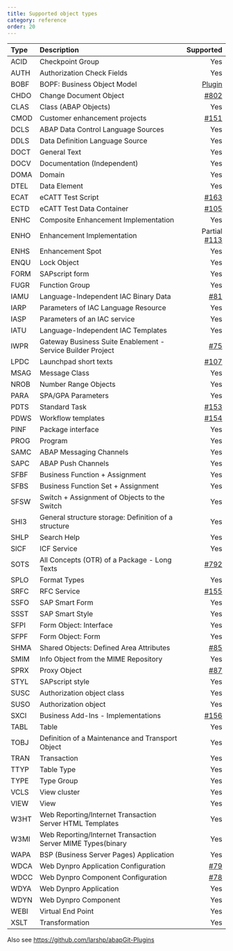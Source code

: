 ```yaml
---
title: Supported object types
category: reference
order: 20
---
```



Type   | Description   | Supported
:------------ | :------------ | ------------:
ACID | Checkpoint Group | Yes
AUTH | Authorization Check Fields | Yes
BOBF | BOPF: Business Object Model | [Plugin](https://github.com/larshp/abapGit-Plugins)
CHDO | Change Document Object | [#802](https://github.com/larshp/abapGit/issues/802)
CLAS | Class (ABAP Objects) | Yes
CMOD | Customer enhancement projects | [#151](https://github.com/larshp/abapGit/issues/151)
DCLS | ABAP Data Control Language Sources | Yes
DDLS | Data Definition Language Source | Yes
DOCT | General Text | Yes
DOCV | Documentation (Independent) | Yes
DOMA | Domain | Yes
DTEL | Data Element | Yes
ECAT | eCATT Test Script | [#163](https://github.com/larshp/abapGit/issues/163)
ECTD | eCATT Test Data Container | [#105](https://github.com/larshp/abapGit/issues/105)
ENHC | Composite Enhancement Implementation | Yes
ENHO | Enhancement Implementation | Partial [#113](https://github.com/larshp/abapGit/issues/113)
ENHS | Enhancement Spot | Yes
ENQU | Lock Object | Yes
FORM | SAPscript form | Yes
FUGR | Function Group | Yes
IAMU | Language-Independent IAC Binary Data | [#81](https://github.com/larshp/abapGit/issues/81)
IARP | Parameters of IAC Language Resource | Yes
IASP | Parameters of an IAC service | Yes
IATU | Language-Independent IAC Templates | Yes
IWPR | Gateway Business Suite Enablement - Service Builder Project | [#75](https://github.com/larshp/abapGit/issues/75)
LPDC | Launchpad short texts | [#107](https://github.com/larshp/abapGit/issues/107)
MSAG | Message Class | Yes
NROB | Number Range Objects | Yes
PARA | SPA/GPA Parameters | Yes
PDTS | Standard Task | [#153](https://github.com/larshp/abapGit/issues/153)
PDWS | Workflow templates | [#154](https://github.com/larshp/abapGit/issues/154)
PINF | Package interface | Yes
PROG | Program | Yes
SAMC | ABAP Messaging Channels | Yes
SAPC | ABAP Push Channels | Yes
SFBF | Business Function + Assignment | Yes
SFBS | Business Function Set + Assignment | Yes
SFSW | Switch + Assignment of Objects to the Switch | Yes
SHI3 | General structure storage: Definition of a structure | Yes
SHLP | Search Help | Yes
SICF | ICF Service | Yes
SOTS | All Concepts (OTR) of a Package - Long Texts | [#792](https://github.com/larshp/abapGit/issues/792)
SPLO | Format Types | Yes
SRFC | RFC Service | [#155](https://github.com/larshp/abapGit/issues/155)
SSFO | SAP Smart Form | Yes
SSST | SAP Smart Style | Yes
SFPI | Form Object: Interface | Yes
SFPF | Form Object: Form | Yes
SHMA | Shared Objects: Defined Area Attributes | [#85](https://github.com/larshp/abapGit/issues/85)
SMIM | Info Object from the MIME Repository | Yes
SPRX | Proxy Object | [#87](https://github.com/larshp/abapGit/issues/87)
STYL | SAPscript style | Yes
SUSC | Authorization object class | Yes
SUSO | Authorization object | Yes
SXCI | Business Add-Ins - Implementations | [#156](https://github.com/larshp/abapGit/issues/156)
TABL | Table | Yes
TOBJ | Definition of a Maintenance and Transport Object | Yes
TRAN | Transaction | Yes
TTYP | Table Type | Yes
TYPE | Type Group | Yes
VCLS | View cluster | Yes
VIEW | View | Yes
W3HT | Web Reporting/Internet Transaction Server HTML Templates | Yes
W3MI | Web Reporting/Internet Transaction Server MIME Types(binary | Yes
WAPA | BSP (Business Server Pages) Application | Yes
WDCA | Web Dynpro Application Configuration | [#79](https://github.com/larshp/abapGit/issues/79)
WDCC | Web Dynpro Component Configuration | [#78](https://github.com/larshp/abapGit/issues/78)
WDYA | Web Dynpro Application | Yes
WDYN | Web Dynpro Component | Yes
WEBI | Virtual End Point | Yes
XSLT | Transformation | Yes

Also see https://github.com/larshp/abapGit-Plugins
